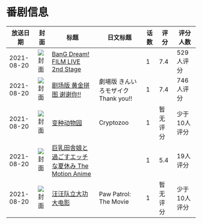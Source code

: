 # 番剧信息

|放送日期|封面|标题|日文标题|话数|评分|评分人数|
|---|---|---|---|---|---|---|
|2021-08-20|![封面](https://lain.bgm.tv/pic/cover/c/58/c6/302228_llI4g.jpg)|[BanG Dream! FILM LIVE 2nd Stage](https://bangumi.tv/subject/302228)||1|7.4|529人评分|
|2021-08-20|![封面](https://lain.bgm.tv/pic/cover/c/e1/7c/302373_jHFzJ.jpg)|[剧场版 黄金拼图 谢谢你!!](https://bangumi.tv/subject/302373)|劇場版 きんいろモザイクThank you!!|1|7.4|746人评分|
|2021-08-20|![封面](https://lain.bgm.tv/pic/cover/c/76/a5/350178_qt0Fq.jpg)|[变种动物园](https://bangumi.tv/subject/350178)|Cryptozoo|1|暂无评分|少于10人评分|
|2021-08-20|![封面](https://bangumi.tv/img/no_icon_subject.png)|[巨乳田舎娘と過ごすエッチな夏休み The Motion Anime](https://bangumi.tv/subject/354290)||1|5.4|19人评分|
|2021-08-20|![封面](https://lain.bgm.tv/pic/cover/c/d9/11/363854_00I8r.jpg)|[汪汪队立大功大电影](https://bangumi.tv/subject/363854)|Paw Patrol: The Movie|1|暂无评分|少于10人评分|
